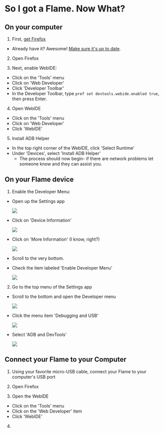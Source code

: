 # So I got a Flame. Now What?

## On your computer

1. First, [get Firefox](https://www.mozilla.org/en-US/firefox/new/)
  * Already have it? Awesome! [Make sure it's up to date](https://support.mozilla.org/en-US/kb/update-firefox-latest-version).

2. Open Firefox

3. Next, enable WebIDE:
  * Click on the 'Tools' menu
  * Click on 'Web Developer'
  * Click 'Developer Toolbar'
  * In the Developer Toolbar, type `pref set devtools.webide.enabled true`, then press Enter.

4. Open WebIDE
  * Click on the 'Tools' menu
  * Click on 'Web Developer'
  * Click 'WebIDE'

5. Install ADB Helper
  * In the top right corner of the WebIDE, click 'Select Runtime'
  * Under 'Devices', select 'Install ADB Helper'
    * The process should now begin- if there are network problems let someone know and they can assist you.


## On your Flame device

1. Enable the Developer Menu:

  * Open up the Settings app

    ![](img/device-step1.png)

  * Click on 'Device Information'

    ![](img/device-step2.png)

  * Click on 'More Information' (I know, right?)

    ![](img/device-step3.png)

  * Scroll to the very bottom.
  * Check the item labeled 'Enable Developer Menu'

    ![](img/device-step4.png)

2. Go to the top menu of the Settings app

  * Scroll to the bottom and open the Developer menu

    ![](img/device-step5.png)

  * Click the menu item 'Debugging and USB'

    ![](img/device-step6.png)

  * Select 'ADB and DevTools'

    ![](img/device-step7.png)

## Connect your Flame to your Computer

1. Using your favorite micro-USB cable, connect your Flame to your computer's USB port

2. Open Firefox

3. Open the WebIDE

  * Click on the 'Tools' menu
  * Click on the 'Web Developer' item
  * Click 'WebIDE'

4.
